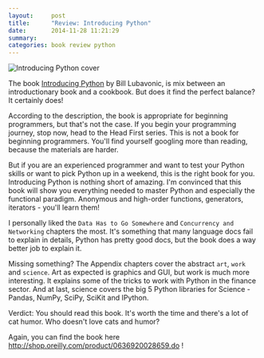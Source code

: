 ```yaml
---
layout:     post
title:      "Review: Introducing Python"
date:       2014-11-28 11:21:29
summary:
categories: book review python
---
```


![Introducing Python cover](http://akamaicovers.oreilly.com/images/0636920028659/lrg.jpg "Introducing Python cover")


The book [Introducing Python](http://shop.oreilly.com/product/0636920028659.do) by Bill Lubavonic, is mix between an introductionary book and a cookbook. But does it find the perfect balance? It certainly  does!


According to the description, the book is appropriate for beginning programmers, but that's not the case. If you begin your programming journey, stop now, head to the Head First series. This is not a book for beginning programmers. You'll find yourself googling more than reading, because the materials are harder.


But if you are an experienced programmer and want to test your Python skills or want to pick Python up in a weekend, this is the right book for you. Introducing Python is nothing short of amazing. I'm convinced that this book will show you everything needed to master Python and especially the functional paradigm. Anonymous and high-order functions, generators, iterators - you'll learn them!


I personally liked the `Data Has to Go Somewhere` and `Concurrency and Networking` chapters the most. It's something that many language docs fail to explain in details, Python has pretty good docs, but the book does a way better job to explain it.


Missing something? The Appendix chapters cover the abstract `art`, `work` and `science`. Art as expected is graphics and GUI, but work is much more interesting. It explains some of the tricks to work with Python in the finance sector. And at last, science covers the big 5 Python libraries for Science - Pandas, NumPy, SciPy, SciKit and IPython.


Verdict: You should read this book. It's worth the time and there's a lot of cat humor. Who doesn't love cats and humor?


Again, you can find the book here http://shop.oreilly.com/product/0636920028659.do !
